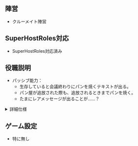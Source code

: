 ## 陣営
- クルーメイト陣営

## SuperHostRoles対応
- SuperHostRoles対応済み

## 役職説明
- パッシブ能力：
  - 生存していると会議終わりにパンを焼くテキストが出る。
  - パン屋が追放された際も、追放されるときまでパンを焼く。
  - たまにレアメッセージが出ることが……？
<details><summary>詳細仕様</summary><div>

- ちなみに10%です。
</div></details>

## ゲーム設定
- 特に無し
